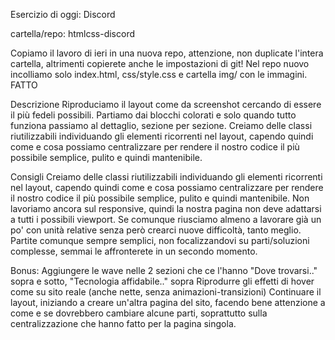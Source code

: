 
Esercizio di oggi: Discord

cartella/repo: htmlcss-discord

Copiamo il lavoro di ieri in una nuova repo, attenzione, non duplicate l'intera cartella, altrimenti copierete anche le impostazioni di git!
Nel repo nuovo incolliamo solo index.html, css/style.css e cartella img/ con le immagini.  FATTO

Descrizione
Riproduciamo il layout come da screenshot cercando di essere il più fedeli possibili.
Partiamo dai blocchi colorati e solo quando tutto funziona passiamo al dettaglio, sezione per sezione.
Creiamo delle classi riutilizzabili individuando gli elementi ricorrenti nel layout, capendo quindi come e cosa possiamo centralizzare per rendere il nostro codice il più possibile semplice, pulito e quindi mantenibile.

Consigli
Creiamo delle classi riutilizzabili individuando gli elementi ricorrenti nel layout, capendo quindi come e cosa possiamo centralizzare per rendere il nostro codice il più possibile semplice, pulito e quindi mantenibile.
Non lavoriamo ancora sul responsive, quindi la nostra pagina non deve adattarsi a tutti i possibili viewport. Se comunque riusciamo almeno a lavorare già un po' con unità relative senza però crearci nuove difficoltà, tanto meglio.
Partite comunque sempre semplici, non focalizzandovi su parti/soluzioni complesse, semmai le affronterete in un secondo momento.

Bonus:
Aggiungere le wave nelle 2 sezioni che ce l'hanno "Dove trovarsi.." sopra e sotto, "Tecnologia affidabile.." sopra
Riprodurre gli effetti di hover come su sito reale (anche nette, senza animazioni-transizioni)
Continuare il layout, iniziando a creare un'altra pagina del sito, facendo bene attenzione a come e se dovrebbero cambiare alcune parti, soprattutto sulla centralizzazione che hanno fatto per la pagina singola.